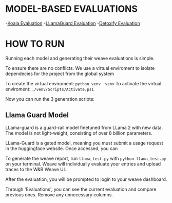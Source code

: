 # MODEL-BASED EVALUATIONS 

-[Koala Evaluation](./weave_koala/koala.md)
-[LLamaGuard Evaluation](./weave_llamaguard/llamaguard.md)
-[Detoxify Evaluation](./weave_detoxify/detoxify.md)

# HOW TO RUN 

Running each model and generating their weave evaluations is simple. 

To ensure there are no conflicts. We use a virtual enviroment to isolate dependecies for the project from the global system

To create the virtual enviroment:
`python venv .venv`
To activate the virtual enviroment:
`./venv/Scripts/Activate.ps1`

Now you can run the 3 generation scripts:


## Llama Guard Model

LLama-guard is a guard-rail model finetuned from LLama 2 with new data. The model is not light-weight, consisting of over 8 billion parameters.

LLama-Guard is a gated model, meaning you must submit a usage request in the huggingface website. Once accessed, you can 


To generate the weave report, run `llama_test.py` with 
`python llama_test.py` on your terminal. 
Weave will individually evaluate your entries and upload traces to the W&B Weave UI. 

After the evaluation, you will be prompted to login to your weave dashboard. 



Through 'Evaluations', you can see the current evaluation and compare previous ones. 
Remove any unnecessary columns. 



